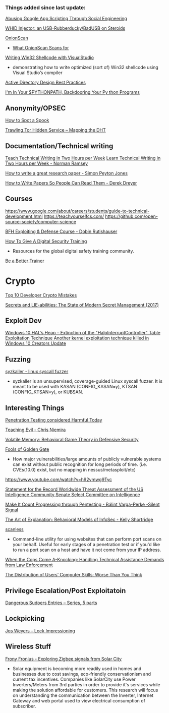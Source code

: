 ### Things added since last update:


[Abusing Google App Scripting Through Social Engineering](http://www.redblue.team/2017/02/abusing-google-app-scripting-through.html)


[WHID Injector: an USB-Rubberducky/BadUSB on Steroids](https://whid-injector.blogspot.lt/2017/04/whid-injector-how-to-bring-hid-attacks.html)


[OnionScan](https://github.com/s-rah/onionscan)
* [What OnionScan Scans for](https://github.com/s-rah/onionscan/blob/master/doc/what-is-scanned-for.md)

[Writing Win32 Shellcode with VisualStudio](http://winternl.com/2016/05/02/hello-world/)
* demonstrating how to write optimized (sort of) Win32 shellcode using Visual Studio’s compiler


[Active Directory Design Best Practices](https://krva.blogspot.com/2008/04/ad-design-best-practices.html)




[I'm In Your $PYTHONPATH,  Backdooring Your Py thon  Programs](http://www.ikotler.org/InYourPythonPath.pdf)





## Anonymity/OPSEC

[How to Spot a Spook](https://cryptome.org/dirty-work/spot-spook.htm)

[Trawling Tor Hidden Service – Mapping the DHT](https://donncha.is/2013/05/trawling-tor-hidden-services/)



## Documentation/Technical writing

[Teach Technical Writing in Two Hours per Week](http://www.cs.tufts.edu/~nr/pubs/two-abstract.html)
[Learn Technical Writing in Two Hours per Week - Norman Ramsey](http://www.cs.tufts.edu/~nr/pubs/learn-two.pdf)

[How to write a great research paper - Simon Peyton Jones](https://www.microsoft.com/en-us/research/academic-program/write-great-research-paper/)

[How to Write Papers So People Can Read Them - Derek Dreyer](https://www.youtube.com/watch?v=L_6xoMjFr70)


## Courses
https://www.google.com/about/careers/students/guide-to-technical-development.html
https://teachyourselfcs.com/
https://github.com/open-source-society/computer-science

[BFH Exploiting & Defense Course - Dobin Rutishauser](https://blog.compass-security.com/2017/05/bfh-exploiting-defense-course/)


[How To Give A Digital Security Training](https://medium.com/@geminiimatt/how-to-give-a-digital-security-training-4c83af667d40)

[](https://www.level-up.cc/)
* Resources for the global digital safety training community.

[Be a Better Trainer](https://www.level-up.cc/you-the-trainer/be-a-better-trainer/)













# Crypto

[Top 10 Developer Crypto Mistakes](https://littlemaninmyhead.wordpress.com/2017/04/22/top-10-developer-crypto-mistakes/)

[Secrets and LIE-abilities: The State of Modern Secret Management (2017)](https://medium.com/on-docker/secrets-and-lie-abilities-the-state-of-modern-secret-management-2017-c82ec9136a3d)



## Exploit Dev

[Windows 10 HAL’s Heap – Extinction of the "HalpInterruptController" Table Exploitation Technique  Another kernel exploitation technique killed in Windows 10 Creators Update](https://labs.bluefrostsecurity.de/blog/2017/05/11/windows-10-hals-heap-extinction-of-the-halpinterruptcontroller-table-exploitation-technique/)



## Fuzzing

[syzkaller - linux syscall fuzzer](https://github.com/google/syzkaller)
* syzkaller is an unsupervised, coverage-guided Linux syscall fuzzer. It is meant to be used with KASAN (CONFIG_KASAN=y), KTSAN (CONFIG_KTSAN=y), or KUBSAN.



## Interesting Things

[ Penetration Testing considered Harmful Today](http://blog.thinkst.com/p/penetration-testing-considered-harmful.html)


[Teaching Evil - Chris Niemira](https://www.irongeek.com/i.php?page=videos/bsidescharm2017/bsidescharm-2017-t200-teaching-evil-chris-niemira)

[Volatile Memory: Behavioral Game Theory in Defensive Security](https://www.slideshare.net/kshortridge/volatile-memory-behavioral-game-theory-in-defensive-security)

[Fools of Golden Gate](https://blog.silentsignal.eu/2017/05/08/fools-of-golden-gate/)
* How major vulnerabilities/large amounts of publicly vulnerable systems can exist without public recognition for long periods of time. (i.e. CVEs(10.0) exist, but no mapping in nessus/metasploit/etc)

https://www.youtube.com/watch?v=h92vmwg9Tyc

[Statement for the Record  Worldwide Threat Assessment  of the  US Intelligence Community  Senate Select Committee on Intelligence](https://www.dni.gov/files/documents/Newsroom/Testimonies/SSCI%20Unclassified%20SFR%20-%20Final.pdf)

[Make It Count   Progressing through Pentesting - Bálint Varga-Perke -Silent Signal](https://silentsignal.hu/docs/Make_It_Count_-_Progressing_through_Pentesting_Balint_Varga-Perke_Silent_Signal.pdf)


[The Art of Explanation: Behavioral Models of InfoSec - Kelly Shortridge](https://www.youtube.com/embed/UdZDlt2dlqM?)

[scanless](https://github.com/vesche/scanless)
* Command-line utility for using websites that can perform port scans on your behalf. Useful for early stages of a penetration test or if you'd like to run a port scan on a host and have it not come from your IP address.


[When the Cops Come A-Knocking: Handling Technical Assistance Demands from Law Enforcement](https://www.youtube.com/watch?v=PX2RjJAfTYg)

[The Distribution of Users’ Computer Skills: Worse Than You Think](https://www.nngroup.com/articles/computer-skill-levels/)




## Privilege Escalation/Post Exploitatoin

[Dangerous Sudoers Entries – Series, 5 parts](https://blog.compass-security.com/2012/10/dangerous-sudoer-entries-part-1-command-execution/)








## Lockpicking

[ Jos Weyers – Lock Impressioning](https://www.youtube.com/watch?v=JcNc1BVaCE0)








## Wireless Stuff


[Frony Fronius - Exploring Zigbee signals from Solar City](https://www.irongeek.com/i.php?page=videos/bsidescharm2017/bsidescharm-2017-t102-frony-fronius-exploring-zigbee-signals-from-solar-city-jose-fernandez)
* Solar equipment is becoming more readily used in homes and businesses due to cost savings, eco-friendly conservationism and current tax incentives. Companies like SolarCity use Power Inverters/Meters from 3rd parties in order to provide it's services while making the solution affordable for customers. This research will focus on understanding the communication between the Inverter, Internet Gateway and web portal used to view electrical consumption of subscriber.